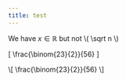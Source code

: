 ```yaml
---
title: test
---
```


We have $x\in\mathbb{R}$ but not \\( \sqrt n \\)

\[ \frac{\binom{23}{2}}{56} \]

\\[ \frac{\binom{23}{2}}{56} \\]
